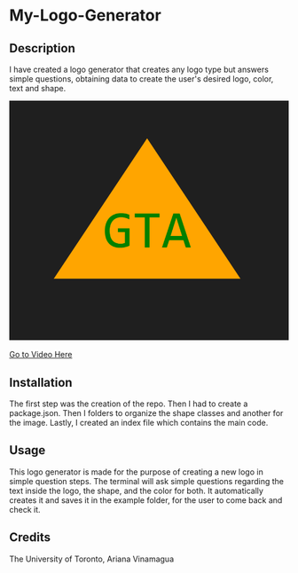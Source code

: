 # My-Logo-Generator

## Description
I have created a logo generator that creates any logo type but answers simple questions, obtaining data to create the user's desired logo, color, text and shape.

![Webpage](./images/logo.png)

[Go to Video Here](https://drive.google.com/file/d/19GgYXx2W4nuZ4HBPmIuET_cGrW_K2jH9/view)

## Installation
The first step was the creation of the repo. Then I had to create a package.json. Then I folders to organize the shape classes and another for the image. Lastly, I created an index file which contains the main code. 

## Usage
This logo generator is made for the purpose of creating a new logo in simple question steps. The terminal will ask simple questions regarding the text inside the logo, the shape, and the color for both. It automatically creates it and saves it in the example folder, for the user to come back and check it. 

## Credits
The University of Toronto,
Ariana Vinamagua